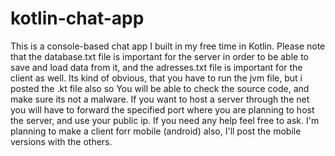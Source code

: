 # kotlin-chat-app
This is a console-based chat app I built in my free time in Kotlin.
Please note that the database.txt file is important for the server in order to be able to save and load data from it, and the adresses.txt file is important for the client as well. 
Its kind of obvious, that you have to run the jvm file, but i posted the .kt file also so You will be able to check the source code, and make sure its not a malware.
If you want to host a server through the net you will have to forward the specified port where you are planning to host the server, and use your public ip. 
If you need any help feel free to ask. I'm planning to make a client forr mobile (android) also, I'll post the mobile versions with the others.

